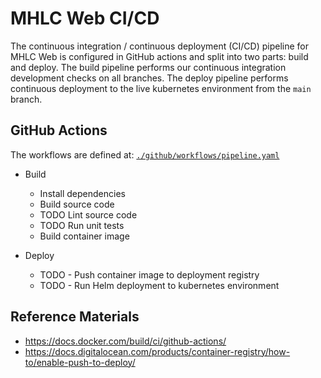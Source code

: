 # MHLC Web CI/CD

The continuous integration / continuous deployment (CI/CD) pipeline for MHLC Web is configured in GitHub actions and split into two parts: build and deploy.  The build pipeline performs our continuous integration development checks on all branches.  The deploy pipeline performs continuous deployment to the live kubernetes environment from the `main` branch.

## GitHub Actions

The workflows are defined at: [`./github/workflows/pipeline.yaml`](./github/workflows/pipeline.yaml)

- Build
    - Install dependencies
    - Build source code
    - TODO Lint source code
    - TODO Run unit tests
    - Build container image

- Deploy
    - TODO - Push container image to deployment registry
    - TODO - Run Helm deployment to kubernetes environment

## Reference Materials

- https://docs.docker.com/build/ci/github-actions/
- https://docs.digitalocean.com/products/container-registry/how-to/enable-push-to-deploy/